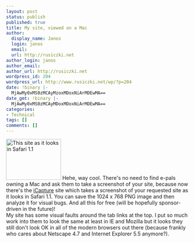 ```yaml
---
layout: post
status: publish
published: true
title: My site, viewed on a Mac
author:
  display_name: Janos
  login: janos
  email: 
  url: http://rusiczki.net
author_login: janos
author_email: 
author_url: http://rusiczki.net
wordpress_id: 204
wordpress_url: http://www.rusiczki.net/wp/?p=204
date: !binary |-
  MjAwMy0xMS0zMCAyMzoxMDoxNiArMDEwMA==
date_gmt: !binary |-
  MjAwMy0xMS0zMCAyMDoxMDoxNiArMDEwMA==
categories:
- Technical
tags: []
comments: []
---
```

<p><a href="http://www.rusiczki.net/blog/blogpics/icapture_screenshot.php"><img src="http://www.rusiczki.net/blog/blogpics/icapture_screenshot-thumb.png" width="150" height="112" border="0" alt="This site as it looks in Safari 1.1" class="postimage" /></a> Hehe, way cool. There's no need to find e-pals owning a Mac and ask them to take a screenshot of your site, because now there's the <a href="http://www.danvine.com/icapture/" title="iCapture">iCapture</a> site which takes a screenshot of your requested site as it looks in Safari 1.1. You can save the 1024 x 768 PNG image and then analyze it for visual bugs. And all this for free (will be hopefully sponsor-driven in the future)!<br />
My site has some visual faults around the tab links at the top. I put so much work into them to look the same at least in IE and Mozilla but it looks they still don't look OK in all of the modern browsers out there (because frankly who cares about Netscape 4.7 and Internet Explorer 5.5 anymore?).</p>
